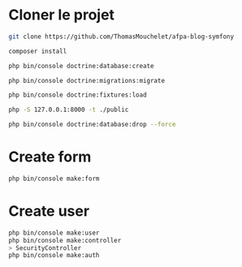 # Cloner le projet
```bash
git clone https://github.com/ThomasMouchelet/afpa-blog-symfony
```
```bash
composer install
```
```bash
php bin/console doctrine:database:create
```
```bash
php bin/console doctrine:migrations:migrate
```
```bash
php bin/console doctrine:fixtures:load
```
```bash
php -S 127.0.0.1:8000 -t ./public
```

```bash
php bin/console doctrine:database:drop --force
```


# Create form
```bash
php bin/console make:form
```


# Create user
```bash
php bin/console make:user
php bin/console make:controller
> SecurityController
php bin/console make:auth
```